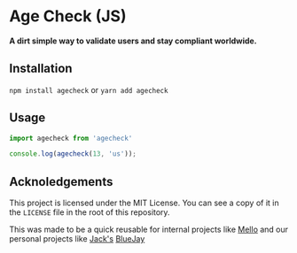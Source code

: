 # Age Check (JS)
**A dirt simple way to validate users and stay compliant worldwide.**

## Installation
`npm install agecheck`
or
`yarn add agecheck`

## Usage
```js
import agecheck from 'agecheck'

console.log(agecheck(13, 'us'));
```

## Acknoledgements
This project is licensed under the MIT License. You can see a copy of it in the `LICENSE` file in the root of this repository.

This was made to be a quick reusable for internal projects like [Mello](https://github.com/mello-app) and our personal projects like [Jack's](https://github.com/jackmerrill) [BlueJay](https://bluejay.one)
